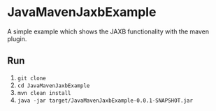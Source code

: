 # JavaMavenJaxbExample
A simple example which shows the JAXB functionality with the maven plugin.

## Run
 1. `git clone`
 2. `cd JavaMavenJaxbExample`
 3. `mvn clean install`
 4. `java -jar target/JavaMavenJaxbExample-0.0.1-SNAPSHOT.jar`
